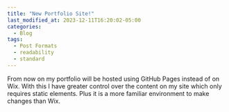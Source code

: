 ```yaml
---
title: "New Portfolio Site!"
last_modified_at: 2023-12-11T16:20:02-05:00
categories:
  - Blog
tags:
  - Post Formats
  - readability
  - standard
---
```


From now on my portfolio will be hosted using GitHub Pages instead of on Wix. With this I have greater control over the content on my site which only requires static elements. Plus it is a more familiar environment to make changes than Wix.